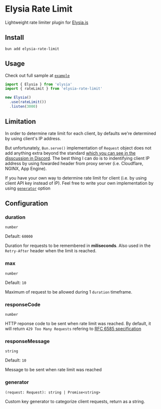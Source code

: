 Elysia Rate Limit
===

Lightweight rate limiter plugin for [Elysia.js](https://elysiajs.com/)

Install
---

```
bun add elysia-rate-limit
```

Usage
---

Check out full sample at [`example`](example/index.ts)

```ts
import { Elysia } from 'elysia'
import { rateLimit } from 'elysia-rate-limit'

new Elysia()
  .use(rateLimit())
  .listen(3000)
```

Limitation
---

In order to determine rate limit for each client, by defaults we're determined by using client's IP address.

But unfortunately, `Bun.serve()` implementation of `Request` object does not add anything extra beyond the standard [which you can see in the disscussion in Discord](https://discord.com/channels/876711213126520882/1006494319697461298). The best thing I can do is to indentifying client IP address by using fowarded header from proxy server (i.e. Cloudflare, NGINX, App Engine).

If you have your own way to determine rate limit for client (i.e. by using client API key instead of IP). Feel free to write your own implementation by using [`generator`](#generator) option

Configuration
---

### duration

`number`

Default: `60000`

Duration for requests to be remembered in **miliseconds**. Also used in the `Retry-After` header when the limit is reached.

### max

`number`

Default: `10`

Maximum of request to be allowed during 1 `duration` timeframe.

### responseCode

`number`

HTTP reponse code to be sent when rate limit was reached. By default, it will return `429 Too Many Requests` refering to [RFC 6585 specification](https://www.rfc-editor.org/rfc/rfc6585#section-4)

### responseMessage

`string`

Default: `10`

Message to be sent when rate limit was reached

### generator

`(request: Request): string | Promise<string>`

Custom key generator to categorize client requests, return as a string.
